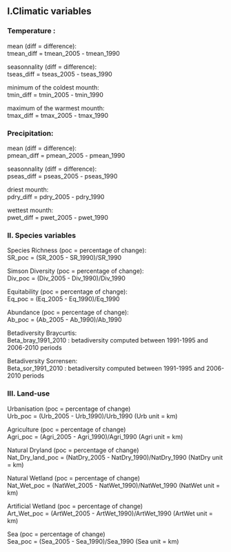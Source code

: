 ## I.Climatic variables

### Temperature :

mean (diff = difference):\
tmean_diff = tmean_2005 - tmean_1990

seasonnality (diff = difference):\
tseas_diff = tseas_2005 - tseas_1990

minimum of the coldest mounth:\
tmin_diff = tmin_2005 - tmin_1990

maximum of the warmest mounth:\
tmax_diff = tmax_2005 - tmax_1990


### Precipitation:

mean (diff = difference):\
pmean_diff = pmean_2005 - pmean_1990

seasonnality (diff = difference):\
pseas_diff = pseas_2005 - pseas_1990

driest mounth:\
pdry_diff = pdry_2005 - pdry_1990

wettest mounth:\
pwet_diff = pwet_2005 - pwet_1990


### II. Species variables

Species Richness (poc = percentage of change):\
SR_poc = (SR_2005 - SR_1990)/SR_1990

Simson Diversity (poc = percentage of change):\
Div_poc = (Div_2005 - Div_1990)/Div_1990

Equitability (poc = percentage of change):\
Eq_poc = (Eq_2005 - Eq_1990)/Eq_1990

Abundance (poc = percentage of change):\
Ab_poc = (Ab_2005 - Ab_1990)/Ab_1990

Betadiversity Braycurtis:\
Beta_bray_1991_2010 : betadiversity computed between 1991-1995 and 2006-2010 periods

Betadiversity Sorrensen:\
Beta_sor_1991_2010 : betadiversity computed between 1991-1995 and 2006-2010 periods


### III. Land-use

Urbanisation (poc = percentage of change)\
Urb_poc = (Urb_2005 - Urb_1990)/Urb_1990 (Urb unit = km)

Agriculture (poc = percentage of change)\
Agri_poc = (Agri_2005 - Agri_1990)/Agri_1990 (Agri unit = km)

Natural Dryland (poc = percentage of change)\
Nat_Dry_land_poc = (NatDry_2005 - NatDry_1990)/NatDry_1990 (NatDry unit = km)

Natural Wetland (poc = percentage of change)\
Nat_Wet_poc = (NatWet_2005 - NatWet_1990)/NatWet_1990 (NatWet unit = km)

Artificial Wetland (poc = percentage of change)\
Art_Wet_poc = (ArtWet_2005 - ArtWet_1990)/ArtWet_1990 (ArtWet unit = km)

Sea (poc = percentage of change)\
Sea_poc = (Sea_2005 - Sea_1990)/Sea_1990 (Sea unit = km)














